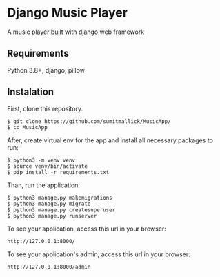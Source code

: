 # Django Music Player

A music player built with django web framework
## Requirements

Python 3.8+, django, pillow

## Instalation

First, clone this repository.

    $ git clone https://github.com/sumitmallick/MusicApp/
    $ cd MusicApp

After, create virtual env for the app and install all necessary packages to run:

    $ python3 -m venv venv
    $ source venv/bin/activate
    $ pip install -r requirements.txt

Than, run the application:

	$ python3 manage.py makemigrations
    $ python3 manage.py migrate
    $ python3 manage.py createsuperuser
    $ python3 manage.py runserver

To see your application, access this url in your browser: 

	http://127.0.0.1:8000/

To see your application's admin, access this url in your browser:

    http://127.0.0.1:8000/admin